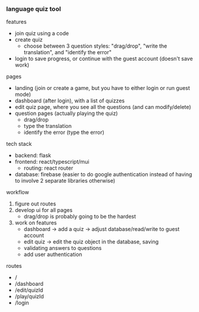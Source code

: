 ### language quiz tool

features

-   join quiz using a code
-   create quiz
    -   choose between 3 question styles: "drag/drop", "write the translation", and "identify the error"
-   login to save progress, or continue with the guest account (doesn't save work)

pages

-   landing (join or create a game, but you have to either login or run guest mode)
-   dashboard (after login), with a list of quizzes
-   edit quiz page, where you see all the questions (and can modify/delete)
-   question pages (actually playing the quiz)
    -   drag/drop
    -   type the translation
    -   identify the error (type the error)

tech stack

-   backend: flask
-   frontend: react/typescript/mui
    -   routing: react router
-   database: firebase (easier to do google authentication instead of having to involve 2 separate libraries otherwise)

workflow

1. figure out routes
2. develop ui for all pages
    - drag/drop is probably going to be the hardest
3. work on features
    - dashboard -> add a quiz -> adjust database/read/write to guest account
    - edit quiz -> edit the quiz object in the database, saving
    - validating answers to questions
    - add user authentication

routes

-   /
-   /dashboard
-   /edit/quizId
-   /play/quizId
-   /login
